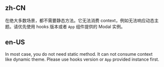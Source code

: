 ## zh-CN

在绝大多数场景，都不需要静态方法。它无法消费 context，例如无法响应动态主题。请优先使用 hooks 版本或者 `App` 组件提供的 Modal 实例。

## en-US

In most case, you do not need static method. It can not consume context like dynamic theme. Please use hooks version or `App` provided instance first.
